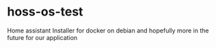 # hoss-os-test

Home assistant Installer for docker on debian and hopefully more in the future for our application
